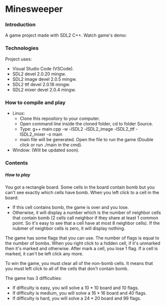 # Minesweeper

### Introduction
A game project made with SDL2 C++.
Watch game's demo: 

### Technologies
Project uses:
+ Visual Studio Code (VSCode).
+ SDL2 devel 2.0.20 mingw.
+ SDL2 image devel 2.0.5 mingw.
+ SDL2 ttf devel 2.0.18 mingw.
+ SDL2 mixer devel 2.0.4 mingw.

### How to compile and play
* Linux:
  * Clone this repository to your computer.
  * Open command line inside the cloned folder, cd to folder Source.
  * Type: g++ main.cpp -w -lSDL2 -lSDL2_image -lSDL2_ttf -lSDL2_mixer -o main
  * main file will be generated. Open the file to run the game (Double click or run ./main in the cmd).
* Window: (Will be updated soon).

### Contents
##### How to play
You got a rectangle board. Some cells in the board contain bomb but you can't see exactly which cells have bomb. When you left click to a cell in the board:

+ If this cell contains bomb, the game is over and you lose.
+ Otherwise, it will display a number which is the number of neighbor cells that contain bomb (2 cells call neighbor if they share at least 1 common point. So it's easy to see that a cell have at most 8 neighbor cells). If the nubmer of neighbor cells is zero, it will display nothing.

The game has some flags that you can use. The number of flags is equal to the number of bombs. When you right click to a hidden cell, if it's unmarked then it's marked and otherwise. After mark a cell, you lose 1 flag. If a cell is marked, it can't be left click any more.

To win the game, you must clear all of the non-bomb cells. It means that you must left click to all of the cells that don't contain bomb.

The game has 3 difficulties:
+ If difficulty is easy, you will solve a $10 * 10$ board and $10$ flags.
+ If difficulty is medium, you will solve a $16 * 16$ board and $40$ flags.
+ If difficulty is hard, you will solve a $24 * 20$ board and $99$ flags.